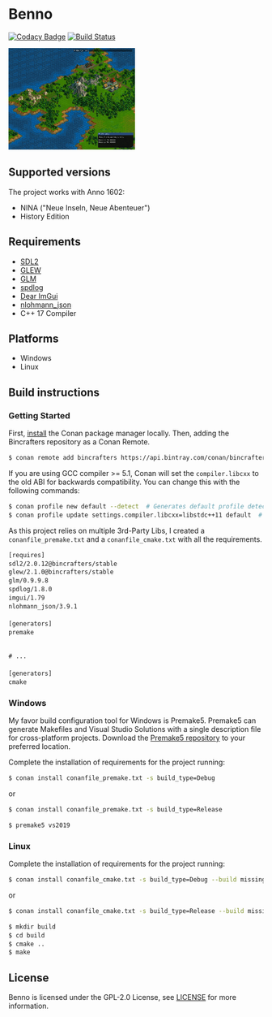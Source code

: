 # Benno

[![Codacy Badge](https://app.codacy.com/project/badge/Grade/e702220c4290499091156333bcecf168)](https://www.codacy.com/gh/stwe/Benno/dashboard?utm_source=github.com&amp;utm_medium=referral&amp;utm_content=stwe/Benno&amp;utm_campaign=Badge_Grade)
[![Build Status](https://travis-ci.org/stwe/Benno.svg?branch=master)](https://travis-ci.org/stwe/Benno)

<img src="https://github.com/stwe/Benno/blob/master/Benno/res/devLog/20112020.png" width="250" height="200" />

## Supported versions

The project works with Anno 1602: 

- NINA ("Neue Inseln, Neue Abenteuer")
- History Edition

## Requirements

- [SDL2](https://www.libsdl.org/download-2.0.php)
- [GLEW](http://glew.sourceforge.net/)
- [GLM](https://glm.g-truc.net/0.9.9/index.html)
- [spdlog](https://github.com/gabime/spdlog)
- [Dear ImGui](https://github.com/ocornut/imgui)
- [nlohmann_json](https://github.com/nlohmann/json)
- C++ 17 Compiler

## Platforms

- Windows
- Linux

## Build instructions

### Getting Started

First, [install](https://docs.conan.io/en/latest/installation.html) the Conan package manager locally. Then, adding the Bincrafters repository as a Conan Remote.

```bash
$ conan remote add bincrafters https://api.bintray.com/conan/bincrafters/public-conan
```

If you are using GCC compiler >= 5.1, Conan will set the `compiler.libcxx` to the old ABI for backwards compatibility. You can change this with the following commands:

```bash
$ conan profile new default --detect  # Generates default profile detecting GCC and sets old ABI
$ conan profile update settings.compiler.libcxx=libstdc++11 default  # Sets libcxx to C++11 ABI
```

As this project relies on multiple 3rd-Party Libs, I created a `conanfile_premake.txt` and a `conanfile_cmake.txt` with all the requirements.

```txt
[requires]
sdl2/2.0.12@bincrafters/stable
glew/2.1.0@bincrafters/stable
glm/0.9.9.8
spdlog/1.8.0
imgui/1.79
nlohmann_json/3.9.1

[generators]
premake
```

```txt

# ...

[generators]
cmake
```

### Windows

My favor build configuration tool for Windows is Premake5. Premake5 can generate Makefiles and Visual Studio Solutions with a single description file for cross-platform projects. Download the [Premake5 repository](https://premake.github.io/download.html) to your preferred location.

Complete the installation of requirements for the project running:

```bash
$ conan install conanfile_premake.txt -s build_type=Debug
```

or

```bash
$ conan install conanfile_premake.txt -s build_type=Release
```

```bash
$ premake5 vs2019
```

### Linux

Complete the installation of requirements for the project running:

```bash
$ conan install conanfile_cmake.txt -s build_type=Debug --build missing
```

or

```bash
$ conan install conanfile_cmake.txt -s build_type=Release --build missing
```

```bash
$ mkdir build
$ cd build
$ cmake ..
$ make
```

## License

Benno is licensed under the GPL-2.0 License, see [LICENSE](https://github.com/stwe/Benno/blob/master/LICENSE) for more information.

